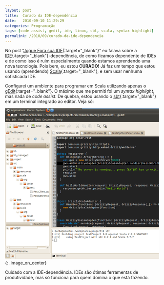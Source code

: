 ```yaml
---
layout: post
title:  Curado da IDE-dependência
date:   2010-09-10 11:29:29
categories: Programação
tags: [code assist, gedit, ide, linux, sbt, scala, syntax highlight]
permalink: /2010/09/curado-da-ide-dependencia
---
```


No post "[Jogue Fora sua IDE][blog-jogue-fora-ide]{:target="_blank"}" eu falava sobre a [IDE][wiki-ide]{:target="_blank"}-dependência, de como ficamos dependente de IDEs e de como isso é ruim especialmente quando estamos aprendendo uma nova tecnologia. Pois bem, eu estou **CURADO!** Já faz um tempo que estou usando (aprendendo) [Scala][scala]{:target="_blank"}, e sem usar nenhuma sofisticada IDE.

Configurei um ambiente para programar em Scala utilizando apenas o [gEdit][gedit]{:target="_blank"}. O máximo que me permiti foi um *syntax highlight*, mas nada de *code assist*. De quebra, estou usando o [sbt][sbt]{:target="_blank"} em um terminal integrado ao editor. Veja só:

![editor](/assets/images/2010/geditscala.png){: .image_on_center}

Cuidado com a IDE-dependência. IDEs são ótimas ferramentas de produtividade, mas só funciona para quem domina o que está fazendo.

[blog-jogue-fora-ide]: /2010/05/jogue-fora-sua-ide
[wiki-ide]: http://pt.wikipedia.org/wiki/Ambiente_de_Desenvolvimento_Integrado
[scala]: http://www.scala-lang.org
[gedit]: https://wiki.gnome.org/Apps/Gedit
[sbt]: https://github.com/sbt/sbt/